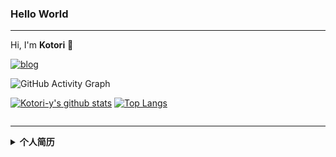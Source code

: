 ### Hello World
----------------
Hi, I'm **Kotori** 👋


[![blog](https://img.shields.io/badge/blog-iamkotori-blueviolet)](https://blog.iamkotori.com/)
<br />

![GitHub Activity Graph](https://activity-graph.herokuapp.com/graph?username=kotori-y)  

[![Kotori-y's github stats](https://github-readme-stats.vercel.app/api?username=kotori-y&show_icons=true&theme=gotham&count_private=true)](https://github.com/kotori-y) 
[![Top Langs](https://github-readme-stats.vercel.app/api/top-langs/?username=kotori-y&hide=jupyter%20notebook,css,html&layout=compact&theme=gotham)](https://github.com/anuraghazra/github-readme-stats)

<img alt="" src="https://github-profile-trophy.vercel.app/?username=kotori-y&theme=nord" />

<hr>

<details>
    <summary><b>个人简历</b></summary>
    <h2 id="-">教育经历</h2>
<p>本科 <strong>长春中医药大学</strong> 药学 <span class="right">2014.09 - 2018.06</span><br>主修课程：药剂学，药理学，药物化学，药物分析，<br>有机化学，分析化学，生物化学，新药设计开发等。<br></p>
<hr>
<p>硕士 <strong>中南大学</strong> 药物化学 <em>计算机辅助药物设计</em> <span class="right">2018.09 - 2021.06</span><br>研究方向：基于人工智能的药物性质预测模型的开发，化学信息学工具的开发及应用等。<br></p>
<hr>
<p>英语等级：CET-4</p>
<h2 id="-">获奖经历</h2>
<ul>
<li><strong>2019年第15届全国计算（机）化学学术会议优秀墙报</strong> （13/150）</li>
</ul>
<h2 id="-">科研项目</h2>
<h3 id="-scopy-span-class-right-span-">&gt;&gt;&gt; 药物负向设计工具：<strong>Scopy</strong> <span class="right">开发者</span></h3>
<ul>
<li>项目地址：<a href="https://github.com/kotori-y/Scopy">https://github.com/kotori-y/Scopy</a></li>
<li>项目简介：高通量筛选（HTS）和虚拟筛选（VS）现已广泛用于在先导化合物发现。但是，大型化学文库中的许多分子表现出较差的类药性，多靶点结合性和潜在毒性，大大削弱了HTS和VS的效率。Scopy是基于Python语言的负向设计工具, 可用于过滤筛选库中的不良化合物，从而提升先导化合物发现的效率。</li>
<li>论文发表：Yang, Z. Y., <strong>Yang, Z. J.</strong>, et al.,Lu, A. P., Hou, T. J., &amp; Cao, D. S. (2020). <em>Briefings in Bioinformatics</em> <br />(doi: 10.1093/bib/bbaa194, <strong>IF=8.99</strong>).</li>
<li>软著登记：基于python语言的高通量负向设计虚拟筛选系统（2020SR1189891）</li>
</ul>
<hr>
<h3 id="-pysmash-span-class-right-span-">&gt;&gt;&gt; 药物结构警示搜索工具：<strong>pySmash</strong><span class="right"> 开发者</span></h3>
<ul>
<li>项目地址：<a href="https://github.com/kotori-y/pySmash">https://github.com/kotori-y/pySmash</a></li>
<li>项目简介：结构警示（Structural Alerts) 广泛用于分子生物活性和ADMET性质的评估，并且可以辅助解释先导化合物的优化。pySmash专为结构警示的提取及应用设计：提供三种子结构推导算法（环形指纹算法，路径算法，官能团算法）；提供Python软件包和用户友好的软件；提供子结构应用的接口，便于其他药物发现工作流的调用。</li>
<li>论文发表：<em>Briefings in Bioinformatics. (manuscript)</em></li>
</ul>
<hr>
<h3 id="-chemmort-span-class-right-span-">&gt;&gt;&gt; 分子翻译及优化平台：ChemMort<span class="right">底层模型开发者</span></h3>
<ul>
<li>项目地址：<a href="http://chemmort.scbdd.com/">http://chemmort.scbdd.com/</a> </li>
<li>项目简介：ChemMort是一个结合分子翻译及性质优化的平台，可用于改善目标化合物的ADME/T性质，减少临床试验中由于不良的药物动力学性质而产生的损耗。首先使用当前先进的LSTM神经网络建立了一个分子翻译模型来实现从SMILES到512维的描述符的映射，该描述符经翻译模型还能返回至原始的SMILES，实现“逆向QSAR”。此外，ChemMort还包含了一个基于PSO优化算法及加权算法的优化模型，能够对分子进行多目标优化，在保持生物活性不变的情况下，改善化合物的ADMET性质。</li>
<li>论文发表：<em>Nucleic Acid Research (in progress)</em></li>
</ul>
<hr>
<h3 id="-quantum-span-class-right-span-">&gt;&gt;&gt; 量子化学描述符提取工具：QUANTUM<span class="right">开发者</span></h3>
<ul>
<li>项目简介：QUANTUM是一个方便的/Python环境无依赖的量子化学描述符提取软件。量子化学描述符具有不依赖实验，无统计误差，物理意义明确，可解释性强，描述分子结构、电子结构及反应性精确等优势，可用于包括毒理学在内的QSAR模型的建立。然而，对于大多数药物化学家来说，从Gaussian等计算量子化学特征的软件输出的结果文件中，提取位于模型技术底层的量子化学描述符是一项非常困难且耗时的任务。QUANTUM基于Python语言，使用字符串匹配进行特征提取，可对Gaussian软件计算输出文件的17个局部和39个全局量子化学描述符进行自动提取。</li>
</ul>
<hr>
<h3 id="-">&gt;&gt;&gt; 其他项目</h3>
<ul>
<li>频繁命中化合物预测系列平台：<a href="http://admet.scbdd.com/ChemAGG/index/">ChemAgg</a>等.<span class="right">机器学习模型建立</span></li>
<li>集成靶点预测分析平台：<a href="https://metatarget.scbdd.com/">metaTarFisher</a>.<span class="right">底层爬虫编写及平台维护</span></li>
<li>基本分子描述符在线计算平台：<a href="https://bdes.scbdd.com/">BDes</a>.<span class="right">描述符算法编写</span></li>
</ul>
<h2 id="-">技能描述</h2>
<ul>
<li><strong>掌握Python编程语言及相关项目开发；</strong></li>
<li><strong>掌握RDKit, OpenBabel及MOE等化学信息学工具；</strong></li>
<li><strong>掌握HTML, JavaScript及CSS等前端开发工具；</strong></li>
<li>熟悉TensorFlow, pyTorch和Scikit-learn等主流人工智能学习框架及主流机器学习算法；</li>
<li>熟悉动态规划、二分查找、回溯等算法；</li>
<li>了解C++, Go, R等主流编程语言。</li>
</ul>
<h2 id="-">自我评价</h2>
<p>学习能力强，拥有丰富的项目开发经验，在无任何计算机背景下，自学了Python, JavaScript等编程语言及各种机器学习算法；</p>
<p>对计算机和计算化学充满热情，在课余时间学习了RDKit等化学信息学工具及网络爬虫；</p>
<p>乐于合作，具有团队精神，经常对同门提供代码支持。</p>
<h2 id="-">研究成果</h2>
<ol>
<li>Z. Yang, <strong>Z. Yang</strong>, J. Dong, L. Wang, L. Zhang, J. Ding, X. Ding, A. Lu, T. Hou, and D. Cao, Structural analysis and identification of colloidal aggregators in drug discovery. Journal of chemical information and modeling 59 (2019) 3714-3726.</li>
<li>L. Fu, L. Liu, <strong>Z. Yang</strong>, P. Li, J. Ding, Y. Yun, A. Lu, T. Hou, and D. Cao, Systematic Modeling of log D 7.4 Based on Ensemble Machine Learning, Group Contribution, and Matched Molecular Pair Analysis. Journal of chemical information and modeling 60 (2019) 63-76.</li>
<li>Z. Yang, J. Dong, <strong>Z. Yang</strong>, M. Yin, H. Jiang, A. Lu, X. Chen, T. Hou, and D. Cao, ChemFLuo: a web-server for structure analysis and identification of fluorescent compounds. Briefings in Bioinformatics (2020).</li>
<li>Z. Yang, J. Dong, <strong>Z. Yang</strong>, A. Lu, T. Hou, and D. Cao, Structural analysis and identification of false positive hits in luciferase-based assays. Journal of chemical information and modeling 60 (2020) 2031-2043.</li>
<li>Z. Yang, <strong>Z. Yang</strong>, A. Lu, T. Hou, and D. Cao, Scopy: an integrated negative design python library for desirable HTS/VS database design. Briefings in Bioinformatics (2020).</li>
<li>L. Fu, Z. Yang, <strong>Z. Yang</strong>, M. Yin, A. Lu, X. Chen, S. Liu, T. Hou, and D. Cao, QSAR-assisted-MMPA to expand chemical transformation space for lead optimization. Briefings in Bioinformatics (2021).</li>
<li>Z. Yang, <strong>Z. Yang</strong>, J. He, A. Lu, S. Liu, T. Hou, and D. Cao, Benchmarking the mechanisms of frequent hitters: limitation of PAINS alerts. Drug Discovery Today (2021).</li>
<li>Z. Yang, <strong>Z. Yang</strong>, Y. Zhao, M. Yin, A. Lu, X. Chen, S. Liu, T. Hou, and D. Cao, PySmash: Python package and individual executable program for representative substructure generation and application. Briefings in Bioinformatics (2021).</li>
<li>G. Xiong, Z. Wu, J. Yi, L. Fu, <strong>Z. Yang</strong>, C. Hsieh, M. Yin, X. Zeng, C. Wu, and A. Lu, ADMETlab 2.0: an integrated online platform for accurate and comprehensive predictions of ADMET properties. Nucleic Acids Research (2021).</li>
</ol>

</details>
